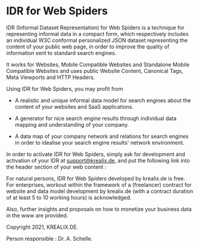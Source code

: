 # IDR for Web Spiders

IDR (Informal Dataset Representation) for Web Spiders is a technique for representing informal data in a compact form, which respectively includes an individual W3C conformal personalized JSON dataset representing the content of your public web page, in order to improve the quality of information sent to standard search engines.

It works for Websites, Mobile Compatible Websites and Standalone Mobile Compatible Websites and uses public Website Content, Canonical Tags, Meta Viewports and HTTP Headers.

Using IDR for Web Spiders, you may profit from

- A realistic and unique informal data model for search engines about the content of your websites and SaaS applications. 

- A generator for nice search engine results through individual data mapping and understanding of your company.
 
- A data map of your company network and relations for search engines in order to idealise your search engine results' network environment.
 
In order to activate IDR for Web Spiders, simply ask for development and activation of your IDR at support@krealix.de, and put the following link into the header section of your web content : 

<p>
	<script src=&quot <a href="http://www.krealix.de/idr-collaboration/">http://www.krealix.de/yourdomainname/idr_plugin.js</a> &quot></script>
<p>
	
For natural persons, IDR for Web Spiders developed by krealix.de is free. For enterprises, workout within the framework of a (freelancer) contract for website and data model development by krealix.de (with a contract duration of at least 5 to 10 working hours) is acknowledged.

Also, further insights and proposals on how to monetize your business data in the www are provided.
	
Copyright 2021, KREALIX.DE. 
	
Person responsible : Dr. A. Schelle.
